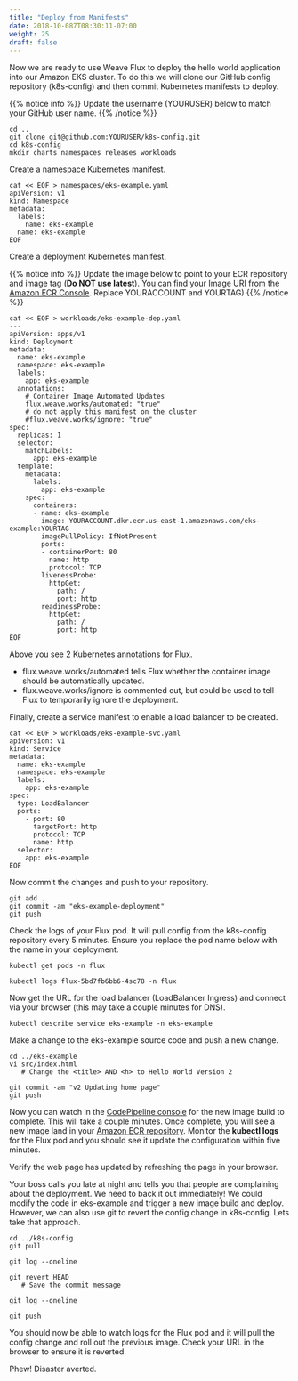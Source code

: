 ```yaml
---
title: "Deploy from Manifests"
date: 2018-10-087T08:30:11-07:00
weight: 25
draft: false
---
```


Now we are ready to use Weave Flux to deploy the hello world application into our Amazon EKS cluster.  To do this we will clone our GitHub config repository (k8s-config) and then commit Kubernetes manifests to deploy. 

{{% notice info %}}
Update the username (YOURUSER) below to match your GitHub user name.
{{% /notice %}}

```
cd ..
git clone git@github.com:YOURUSER/k8s-config.git     
cd k8s-config
mkdir charts namespaces releases workloads
```

Create a namespace Kubernetes manifest. 

```
cat << EOF > namespaces/eks-example.yaml
apiVersion: v1
kind: Namespace
metadata:
  labels:
    name: eks-example
  name: eks-example
EOF
```

Create a deployment Kubernetes manifest.  

{{% notice info %}}
Update the image below to point to your ECR repository and image tag (**Do NOT use latest**).  You can find your Image URI from the [Amazon ECR Console](https://console.aws.amazon.com/ecr/repositories/eks-example/).  Replace YOURACCOUNT and YOURTAG)
{{% /notice %}}

```
cat << EOF > workloads/eks-example-dep.yaml
---
apiVersion: apps/v1
kind: Deployment
metadata:
  name: eks-example
  namespace: eks-example
  labels:
    app: eks-example
  annotations:
    # Container Image Automated Updates
    flux.weave.works/automated: "true"
    # do not apply this manifest on the cluster
    #flux.weave.works/ignore: "true"
spec:
  replicas: 1
  selector:
    matchLabels:
      app: eks-example
  template:
    metadata:
      labels:
        app: eks-example
    spec:
      containers:
      - name: eks-example
        image: YOURACCOUNT.dkr.ecr.us-east-1.amazonaws.com/eks-example:YOURTAG
        imagePullPolicy: IfNotPresent
        ports:
        - containerPort: 80
          name: http
          protocol: TCP
        livenessProbe:
          httpGet:
            path: /
            port: http
        readinessProbe:
          httpGet:
            path: /
            port: http
EOF
```

Above you see 2 Kubernetes annotations for Flux.  

* flux.weave.works/automated tells Flux whether the container image should be automatically updated.  
* flux.weave.works/ignore is commented out, but could be used to tell Flux to temporarily ignore the deployment.  

Finally, create a service manifest to enable a load balancer to be created.

```
cat << EOF > workloads/eks-example-svc.yaml
apiVersion: v1
kind: Service
metadata:
  name: eks-example
  namespace: eks-example
  labels:
    app: eks-example
spec:
  type: LoadBalancer
  ports:
    - port: 80
      targetPort: http
      protocol: TCP
      name: http
  selector:
    app: eks-example
EOF
```

Now commit the changes and push to your repository.  

```
git add . 
git commit -am "eks-example-deployment"
git push 
```

Check the logs of your Flux pod.  It will pull config from the k8s-config repository every 5 minutes.  Ensure you replace the pod name below with the name in your deployment.  

```
kubectl get pods -n flux

kubectl logs flux-5bd7fb6bb6-4sc78 -n flux
```

Now get the URL for the load balancer (LoadBalancer Ingress) and connect via your browser (this may take a couple minutes for DNS).

```
kubectl describe service eks-example -n eks-example
```

Make a change to the eks-example source code and push a new change.  

```
cd ../eks-example
vi src/index.html
   # Change the <title> AND <h> to Hello World Version 2

git commit -am "v2 Updating home page"
git push
```

Now you can watch in the [CodePipeline console](https://console.aws.amazon.com/codesuite/codepipeline/pipelines) for the new image build to complete.  This will take a couple minutes.  Once complete, you will see a new image land in your [Amazon ECR repository](https://console.aws.amazon.com/ecr/repositories/eks-example/). 
Monitor the **kubectl logs** for the Flux pod and you should see it update the configuration within five minutes.  

Verify the web page has updated by refreshing the page in your browser.  

Your boss calls you late at night and tells you that people are complaining about the deployment.  We need to back it out immediately!  We could modify the code in eks-example and trigger a new image build and deploy.  However, we can also use git to revert the config change in k8s-config.  Lets take that approach.

```
cd ../k8s-config
git pull 

git log --oneline

git revert HEAD
   # Save the commit message

git log --oneline 

git push
```

You should now be able to watch logs for the Flux pod and it will pull the config change and roll out the previous image.  Check your URL in the browser to ensure it is reverted.  

Phew!  Disaster averted.  


